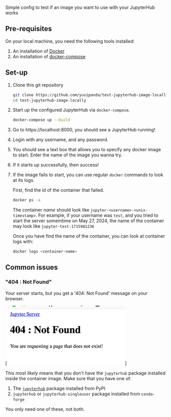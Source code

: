 Simple config to test if an image you want to use with your JupyterHub works

## Pre-requisites

On your local machine, you need the following tools installed:

1. An installation of [Docker](https://www.docker.com/)
2. An installation of [docker-compose](https://docs.docker.com/compose/install/#scenario-two-install-the-compose-plugin)

## Set-up

1. Clone this git repository

   ```bash
   git clone https://github.com/yuvipanda/test-jupyterhub-image-locally.git
   cd test-jupyterhub-image-locally
   ```

2. Start up the configured JupyterHub via `docker-compose`.

   ```bash
   docker-compose up --build
   ```

3. Go to https://localhost:8000, you should see a JupyterHub running!

4. Login with any username, and any password.

5. You should see a text box that allows you to specify any docker image to start. Enter the
   name of the image you wanna try.

6. If it starts up successfully, then success!

7. If the image fails to start, you can use regular `docker` commands to look at its logs.

   First, find the id of the container that failed.

   ```bash
   docker ps -a
   ```

   The container *name* should look like `jupyter-<username>-<unix-timestamp>`. For example, if your
   username was `test`, and you tried to start the server somemtime on May 27, 2024, the name of the
   container may look like `jupyter-test-1715981236`

   Once you have find the name of the container, you can look at container logs with:

   ```bash
   docker logs <container-name>
   ```

## Common issues

### "404 : Not Found"

Your server starts, but you get a '404: Not Found' message on your browser.

[![Jupyter Server: 404](images/404.png)]

This *most likely* means that you don't have the `jupyterhub` package installed
inside the container image. Make sure that you have one of:

1. The [`jupyterhub`](http://pypi.org/project/jupyterhub) package installed from PyPI
2. `jupyterhub` or `jupyterhub-singleuser` package installed from `conda-forge`

You only need one of these, not both.